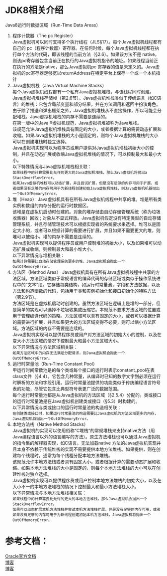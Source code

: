# JDK8相关介绍

Java8运行时数据区域（Run-Time Data Areas）
1. 程序计数器（The pc Register）  
Java虚拟机可以同时支持多个执行线程（JLS§17）。每个Java虚拟机线程都有自己的 pc（程序计数器）寄存器。在任何时候，每个Java虚拟机线程都在执行单个方法的代码，即该线程的当前方法（§2.6）。如果该方法不是 native，则该pc寄存器包含当前正在执行的Java虚拟机指令的地址。如果线程当前正在执行的方法是native，那么Java虚拟机pc 寄存器的值是未定义的。Java虚拟机的pc寄存器足够宽以returnAddress在特定平台上保存一个或一个本机指针
2. Java虚拟机栈（Java Virtual Machine Stacks）  
每个Java虚拟机线程都有一个私有Java虚拟机堆栈，与该线程同时创建。Java虚拟机堆栈存储帧（第2.6节）。Java虚拟机堆栈类似于传统语言（如C语言）的堆栈：它包含局部变量和部分结果，并在方法调用和返回中扮演角色。由于除了推送和弹出框架之外，Java虚拟机堆栈从不直接操作，所以可能会分配堆栈。Java虚拟机堆栈的内存不需要是连续的。  
在第一版中的Java ®虚拟机规范，Java虚拟机堆被称为Java堆栈。  
该规范允许Java虚拟机堆栈具有固定的大小，或者根据计算的需要动态扩展和收缩。如果Java虚拟机堆栈的大小是固定的，则每个Java虚拟机堆栈的大小可以在创建堆栈时独立选择。  
Java虚拟机实现可以为程序员或用户提供对Java虚拟机堆栈初始大小的控制，并且在动态扩展或收缩Java虚拟机堆栈的情况下，可以控制最大和最小大小。  
以下特殊情况与Java虚拟机堆栈相关联：  
`如果线程中的计算需要比允许的更大的Java虚拟机堆栈，那么Java虚拟机将抛出a StackOverflowError。`  
`如果Java虚拟机堆栈可以动态扩展，并且尝试扩展，但是没有足够的内存可用于扩展，或者如果没有足够的内存可用于为新线程创建初始Java虚拟机堆栈，则Java虚拟机机器抛出一个OutOfMemoryError。`    
3. 堆（Heap）
Java虚拟机具有在所有Java虚拟机线程中共享的堆。堆是所有类实例和数组的内存分配的运行时数据区。  
该堆是在虚拟机启动时创建的。对象的堆存储由自动存储管理系统（称为垃圾收集器）回收 ; 对象从不显式释放。Java虚拟机假定没有特定类型的自动存储管理系统，并且存储管理技术可以根据实现者的系统要求来选择。堆可以是固定大小的，或者可以根据计算的需要进行扩展，并且如果不需要更大的堆，则堆可以被缩小。堆的内存不需要是连续的。  
Java虚拟机实现可以提供程序员或用户控制堆的初始大小，以及如果堆可以动态扩展或收缩，则控制最大和最小堆大小。  
以下异常情况与堆相关联：  
`如果计算需要比自动存储管理系统更多的堆，Java虚拟机会抛出一个 OutOfMemoryError。`
4. 方法区（Method Area）
Java虚拟机具有在所有Java虚拟机线程中共享的方法区域。方法区域类似于常规语言的编译代码的存储区域或类似于操作系统进程中的“文本”段。它存储每类结构，如运行时常量池，字段和方法数据，以及方法和构造函数的代码，包括用于类和实例初始化和接口初始化的特殊方法（第2.9节）。  
方法区域是在虚拟机启动时创建的。虽然方法区域在逻辑上是堆的一部分，但是简单的实现可以选择不垃圾收集或压缩它。本规范不要求方法区域的位置或用于管理编译代码的策略。方法区域可以具有固定的大小，或者可以根据计算的需要进行扩展，并且如果更大的方法区域变得不必要，则可以缩小方法区域。方法区域的内存不需要是连续的。  
Java虚拟机实现可以提供程序员或用户对方法区域的初始大小的控制，以及在变大小方法区域的情况下控制最大和最小方法区域大小。  
以下异常情况与方法区域相关联：  
`如果方法区域中的内存无法满足分配请求，则Java虚拟机会抛出一个OutOfMemoryError。`
5. 运行时常量池（Run-Time Constant Pool）  
甲运行时间常数池是的每个类或每个接口的运行时表示constant_pool在表class文件（§4.4）。它包含几种常量，从编译时已知的数字文字到必须在运行时解析的方法和字段引用。运行时常量池提供的功能类似于传统编程语言符号表的功能，尽管它包含比典型符号表更广泛的数据范围。  
每个运行时常量池都是从Java虚拟机的方法区域（§2.5.4）分配的。类或接口的运行时常量池是在Java虚拟机创建类或接口（§5.3）时构建的。  
以下异常情况与类或接口的运行时常量池的构造相关联：  
`在创建类或接口时，如果运行时常量池的构造需要比Java虚拟机的方法区域更多的内存，Java虚拟机将抛出一个OutOfMemoryError。`
6. 本地方法栈（Native Method Stacks）  
Java虚拟机的实现可以使用俗称“C堆栈”的常规堆栈来支持native方法（用Java编程语言以外的语言编写的方法）。原生方法堆栈也可以通过Java虚拟机的指令集的解释器实现，如C语言。无法加载native 方法的Java虚拟机实现并且本身不依赖于传统堆栈的实现不需要提供本地方法堆栈。如果提供，则在创建每个线程时，通常为每个线程分配本地方法堆栈。  
该规范允许本地方法栈或者具有固定大小，或者根据计算的需要动态扩展和收缩。如果本地方法堆栈的大小是固定的，则每个本地方法堆栈的大小可以在创建堆栈时独立选择。  
Java虚拟机实现可以提供程序员或用户控制本地方法堆栈的初始大小，以及在大小不一的本地方法堆栈的情况下控制最大和最小方法堆栈大小。  
以下异常情况与本地方法堆栈相关联：  
`如果线程中的计算需要比允许的更大的本地方法堆栈，那么Java虚拟机会抛出一个StackOverflowError。`  
`如果可以动态扩展本机方法堆栈并尝试本机方法堆栈扩展，但是没有足够的内存可用，或者如果没有足够的内存可用于为新线程创建初始本机方法堆栈，Java虚拟机将抛出一个OutOfMemoryError。`

# 参考文档：
[Oracle官方文档](https://docs.oracle.com/javase/specs/jvms/se8/html/jvms-2.html#jvms-2.5)  
[博客](https://blog.csdn.net/tophawk/article/details/78704074QW)  
[博客](https://blog.csdn.net/hylexus/article/details/53771460)